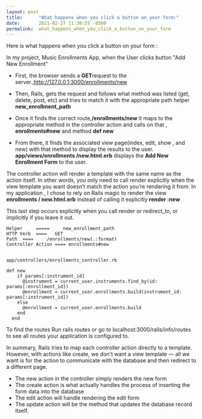 ```yaml
---
layout: post
title:      "What happens when you click a button on your form:"
date:       2021-02-27 11:30:55 -0500
permalink:  what_happens_when_you_click_a_button_on_your_form
---
```



Here is what happens when you click a button on your form :


In my project, Music Enrollments App,  when the User clicks  button "Add New Enrollment" 


* First, the browser sends a **GET**request to the server.,http://127.0.0.1:3000/enrollments/new

* Then, Rails, gets the request and follows what method was listed (get, delete, post, etc) and tries to match it with the appropriate  path helper **new_enrollment_path**  

* Once it finds the correct route,**/enrollments/new** it maps to the appropriate method in the controller action and calls on that , **enrollments#new**  and method **def new**

* From there, it finds the associated view page(index, edit, show , and new) with that method to display the results to the user. **app/views/enrollments /new.html.erb**  displays the **Add New Enrollment Form** to the user.


The controller action will render a template with the same name as the action itself. In other words, you only need to call render explicitly when the view template you want doesn’t match the action you’re rendering it from. In my application , I chose to rely on Rails magic to render the view **enrollments / new.html.erb**  instead of calling it explicitly **render  :new**

This last step occurs explicitly when you call render or redirect_to, or implicitly if you leave it out.


```
Helper     =====     new_enrollment_path 
HTTP Verb  ====   GET  
Path  ====     /enrollments/new(.:format)	          
Controller Action ==== enrollments#new


app/controllers/enrollments_controller.rb

def new
    if params[:instrument_id]
      @instrument = current_user.instruments.find_by(id: params[:enrollment_id])
      @enrollment = current_user.enrollments.build(instrument_id: params[:instrument_id])
    else
      @enrollment = current_user.enrollments.build
    end
  end
```

To find the routes Run rails routes or go to localhost:3000/rails/info/routes to see all routes your application is configured to.


In summary, Rails tries to map each controller action directly to a template. However, with actions like create, we don't want a view template –– all we want is for the action to communicate with the database and then redirect to a different page.

* The new action in the controller simply renders the new form
* The create action is what actually handles the process of inserting the form data into the database
* The edit action will handle rendering the edit form
* The update action will be the method that updates the database record itself.



















